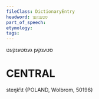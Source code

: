 ```yaml
---
fileClass: DictionaryEntry
headword: סטענקען
part_of_speech: 
etymology: 
tags: 
---
```

סטענקען
געסטענקעט

CENTRAL
========

steŋkʲɩt {POLAND, Wolbrom, 50196}
